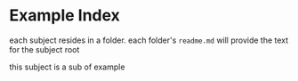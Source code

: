# Example Index

each subject resides in a folder. each folder's `readme.md` will provide the text for the subject root

this subject is a sub of example
